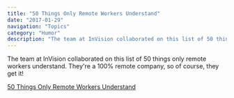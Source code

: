 ```yaml
---
title: "50 Things Only Remote Workers Understand"
date: "2017-01-29"
navigation: "Topics"
category: "Humor"
description: "The team at InVision collaborated on this list of 50 things only remote workers understand. They’re a 100% remote company, so of course, they get it!"
---
```


The team at InVision collaborated on this list of 50 things only remote workers understand. They're a 100% remote company, so of course, they get it!

[50 Things Only Remote Workers Understand](https://www.invisionapp.com/blog/remote-worker-truths)
